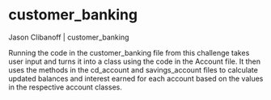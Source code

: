 # customer_banking
Jason Clibanoff | customer_banking

Running the code in the customer_banking file from this challenge takes user input and turns it into a class using the code in the Account file.
It then uses the methods in the cd_account and savings_account files to calculate updated balances and interest earned for each account based on the values in the respective account classes.